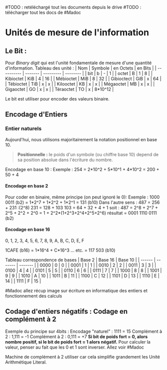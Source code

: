 #TODO : retéléchargé tout les documents depuis le drive
#TODO : télécharger tout les docs de #Madoc 
# Unités de mesure de l'information
## Le Bit :
Pour *Binary digit* qui est l'unité fondamentale de mesure d'une quantité d'information.
Tableau des unité :
| Nom        | Symbole | en Octets | en Bits  |
| ---------- | ------- | --------- | -------- |
| bit        | b       | -         | 1        |
| octet      | B       | 1         | 8        |
| Kibioctet  | KiB        |        4   |   16       |
| Mébioctet  |  MiB       |      8     |   32       |
| Gibioctect |  GiB       |     x      |    64      |
| Tébioctet  |   TiB      |     x      |         x |
| Kilooctet  |      KB   |        x   |        x  |
| Mégaoctet  |    MB     |     x      |  x        |
| Gigaoctet  |     GO    |  x   |  x        |
| Téraoctet  |     TO    | x   | 8\*10^12 |

Le bit est utiliser pour encoder des valeurs binaire.

## Encodage d'Entiers
### Entier naturels
Aujourd'hui, nous utilisons majoritairement la notation positionnel en base 10.
>**Positionnelle :** le poids d'un symbole (ou chiffre base 10) depend de sa position absolue dans l'écriture du nombre.

Encodage en base 10 :
Exemple : 254 = 2\*10^2 + 5\*10^1 + 4\*10^2 = 200 + 50 + 4

#### Encodage en base 2
Pour coder en binaire, même principe (on peut ignoré le 0):
Exemple : 1000 0011 (b2) = 1\*2^7 + 1\*2^2 + 1\*2^1 = 131 (b10)
Dans l'autre sens : 
487 = 256 + 231 :(2^8)
231 = 128 + 103
103 = 64 + 32 + 4 + 1
soit : 487 = 2^8 + 2^7 + 2^5 + 2^2 + 2^0 = 1 + 2^2\*(1+2^3+2^4+2^5+2^6)
résultat = 0001 1110 0111 (b2)

#### Encodage en base 16
0, 1, 2, 3, 4, 5, 6, 7, 8, 9, A, B, C, D, E, F

1CAFE (b16) = 1\*16^4 + C\*16^3 ... etc. = 117 503 (b10)

Tableau correspondence de bases
| Base 2 | Base 16 | Base 10 |
| ------ | ------- | ------- |
| 0000   | 0       | 0       |
| 0001   | 1       | 1       |
| 0010   | 2       | 2       |
| 0011   | 3       | 3       |
| 0100   | 4       | 4       |
| 0101   | 5       | 5       |
| 0110   | 6       | 6       |
| 0111   | 7       | 7       |
| 1000   | 8       | 8       |
| 1001   | 9       | 9       |
| 1010   | A       | 10      |
| 1011   | B       | 11      |
| 1100   | C       | 12      |
| 1101   | D       | 13      |
| 1110   | E       | 14      |
| 1111   | F       | 15      |

#Madoc allez récup image sur écriture en informatique des entiers et fonctionnement des calculs

## Codage d'entiers négatifs : Codage en complément à 2
Exemple du principe sur 4bits :
Encodage "naturel" : 1111 = 15
Complément à 2 : 1,111 = -1
Complément à 2 : 0,111 = +7
**Si bit de poids fort = 0, alors nombre positif, si le bit de poids fort = 1 alors négatif.** Pour calculer la valeur, penser au fait que les 0 et 1 sont inverser. Allez voir #Madoc 

Machine de complément à 2 utiliser car cela simplifie grandement les Unité Arithmétique Literal. 
